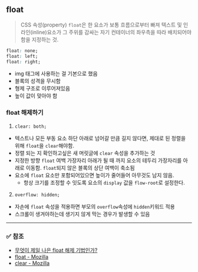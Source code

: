 ## float 
> CSS 속성(property) `float`은 한 요소가 보통 흐름으로부터 빠져 텍스트 및 인라인(inline)요소가 그 주위를 감싸는 자기 컨테이너의 좌우측을 따라 배치되어야 함을 지정하는 것.
```css
float: none;
float: left;
float: right;
```
- img 태그에 사용하는 걸 기본으로 했음
- 블록의 성격을 무시함
- 형제 구조로 이루어져있음
- 높이 값이 맞아야 함

### float 해제하기
1. `clear: both;`
- 텍스트나 모든 부동 요소 하단 아래로 넘어갈 만큼 길지 않다면, 제대로 된 정렬을 위해 `float`을 `clear`해야함.
- 정렬 되는 지 확인하고싶은 새 머릿글에 `clear` 속성을 추가하는 것
- 지정한 방향 `float` 여백 가장자리 아래가 될 때 까지 요소의 테두리 가장자리를 아래로 이동함. `float`되지 않은 블록의 상단 여백이 축소됨
- 요소에 `float` 요소만 포함되어있으면 높이가 줄어들어 아무것도 남지 않음.
    - 항상 크기를 조정할 수 잇도록 요소의 `display` 값을 `flow-root`로 설정한다.
2. `overflow: hidden;`
- 자손에 `float` 속성을 적용하면 부모의 `overflow`속성에 `hidden`키워드 적용
- 스크롤이 생겨야하는데 생기지 않게 막는 경우가 발생할 수 있음

----
### ✅ 참조
- [무엇이 제일 나은 float 해제 기법인가?](https://selosele.github.io/2020/07/21/clearfix/)
- [float - Mozilla](https://developer.mozilla.org/ko/docs/Web/CSS/float) 
- [clear - Mozilla](https://developer.mozilla.org/ko/docs/Web/CSS/clear)
